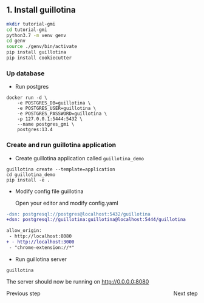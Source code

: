 
## 1. Install guillotina

```bash
mkdir tutorial-gmi
cd tutorial-gmi
python3.7 -m venv genv
cd genv
source ./genv/bin/activate
pip install guillotina
pip install cookiecutter
```


### Up database

- Run postgres

```
docker run -d \
    -e POSTGRES_DB=guillotina \
    -e POSTGRES_USER=guillotina \
    -e POSTGRES_PASSWORD=guillotina \
    -p 127.0.0.1:5444:5432 \
    --name postgres_gmi \
    postgres:13.4
```

### Create and run guillotina application

- Create guillotina application called `guillotina_demo`

```
guillotina create --template=application
cd guillotina_demo
pip install -e .
```

- Modify config file guillotina

  Open your editor and modify config.yaml

 ```diff
-dsn: postgresql://postgres@localhost:5432/guillotina
+dsn: postgresql://guillotina:guillotina@localhost:5444/guillotina
```

 ```diff
allow_origin:
  - http://localhost:8080
+ - http://localhost:3000
  - "chrome-extension://*"
```

- Run guillotina server

```
guillotina
```

The server should now be running on http://0.0.0.0:8080


<div style="display:flex; justify-content:space-between;">
  <div>
    <a name="/tutorial.md"> Previous step </a>
  </div>
  <div>
    <a name="/step-2-create-gmi-app.md"> Next step </a>
  </div>
</div>

